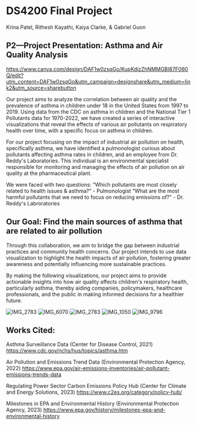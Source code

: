 # DS4200 Final Project
Krina Patel, Rithesh Kayathi, Kaiya Clarke, & Gabriel Guon

## P2—Project Presentation: Asthma and Air Quality Analysis

https://www.canva.com/design/DAF1w0zsqGo/KupKdizZhNMMGBI87F060Q/edit?utm_content=DAF1w0zsqGo&utm_campaign=designshare&utm_medium=link2&utm_source=sharebutton 

Our project aims to analyze the correlation between air quality and the prevalence of asthma in children under 18 in the United States from 1997 to 2019. Using data from the CDC on asthma in children and the National Tier 1 Pollutants data for 1970-2022, we have created a series of interactive visualizations that reveal the effects of various air pollutants on respiratory health over time, with a specific focus on asthma in children.

For our project focusing on the impact of industrial air pollution on health, specifically asthma, we have identified a pulmonologist curious about pollutants affecting asthma rates in children, and an employee from Dr. Reddy's Laboratories. This individual is an environmental specialist responsible for monitoring and managing the effects of air pollution on air quality at the pharmaceutical plant.

We were faced with two questions: 
“Which pollutants are most closely related to health issues & asthma?” - Pulmonologist
“What are the most harmful pollutants that we need to focus on reducing emissions of?" - Dr. Reddy's Labroratories

## Our Goal: Find the main sources of asthma that are related to air pollution 

Through this collaboration, we aim to bridge the gap between industrial practices and community health concerns. Our project intends to use data visualization to highlight the health impacts of air pollution, fostering greater awareness and potentially influencing more sustainable practices.

By making the following visualizations, our project aims to provide actionable insights into how air quality affects children's respiratory health, particularly asthma, thereby aiding companies, policymakers, healthcare professionals, and the public in making informed decisions for a healthier future.

![IMG_2783](https://github.com/patelkrina100/DS4200-Final-Project/assets/130016349/b3bd2bc6-14b0-482b-928d-9d344d5c3b34)
![IMG_6070](https://github.com/patelkrina100/DS4200-Final-Project/assets/130016349/c7922d1f-7a7b-4327-be06-f0ba11c9041d)
![IMG_2783](https://github.com/patelkrina100/DS4200-Final-Project/assets/130016349/2d5b13ba-c673-4fd3-a866-27d8bdf2b7c9)
![IMG_1050](https://github.com/patelkrina100/DS4200-Final-Project/assets/130016349/1f4a8a34-cb0c-41f5-a0f3-84e1c4d7315d)
![IMG_9796](https://github.com/patelkrina100/DS4200-Final-Project/assets/130016349/7191c8b6-5626-4fc6-a6a9-95c6693b1d24)


## Works Cited: 

Asthma Surveillance Data (Center for Disease Control, 2021) https://www.cdc.gov/nchs/hus/topics/asthma.htm

Air Pollution and Emissions Trend Data (Environmental Protection Agency, 2022)
https://www.epa.gov/air-emissions-inventories/air-pollutant-emissions-trends-data

Regulating Power Sector Carbon Emissions Policy Hub (Center for Climate and Energy Solutions, 2023) https://www.c2es.org/category/policy-hub/

Milestones in EPA and Environmental History (Environmental Protection Agency, 2023) https://www.epa.gov/history/milestones-epa-and-environmental-history



